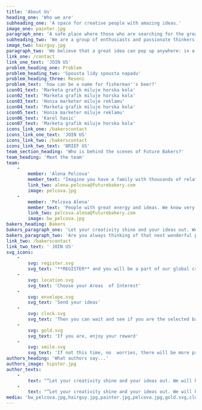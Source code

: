 ```yaml
---
title: 'About Us'
heading_one: 'Who we are'
subheading_one: 'A space for creative people with amazing ideas.'
image_one: painter.jpg
paragraph_one: 'A safe place where those who are searching for the great idea meet with the ones that have them. And where they have access not just to one amazing idea, but to several of them. A place, where the idea creators – who we call BAKERS get rewarded if their idea is selected by the client. We are a constantly growing group of bakers and creative thinkers. We believe it is important to provide a space for ideas and wonderful creations. We want to give everybody a chance to contribute. We believe the more idea makers we have, the more we can all move forward.'
subheading_two: 'We are a group of enthusiasts and passionate thinkers'
image_two: hairguy.jpg
paragraph_two: 'We believe that a great idea can pop up anywhere: in a bar, during a wonderfully peaceful weekend, while running, before going to bed, while chatting with your loved one, from a student, retiree or stay-at-home mom or dad.'
link_one: /contact
link_one_text: 'JOIN US'
problem_heading_one: Problem
problem_heading_two: 'Spousta lidy spousta napadu'
problem_heading_three: Reseni
problem_text: 'how can be a name for fisherman''s beer?'
icon01_text: 'Marketa grafik miluje horska kola'
icon02_text: 'Marketa grafik miluje horska kola'
icon03_text: 'Honza marketer miluje reklamu'
icon04_text: 'Marketa grafik miluje horska kola'
icon05_text: 'Honza marketer miluje reklamu'
icon06_text: 'Karel hasic'
icon07_text: 'Marketa grafik miluje horska kola'
icons_link_one: /bakerscontact
icons_link_one_text: 'JOIN US'
icons_link_two: /bakerscontact
icons_link_two_text: 'BRIEF US'
team_section_heading: 'Who is behind the scenes of Future Bakers?'
team_heading: 'Meet the team'
team:
    -
        member: 'Alena Pelcova'
        member_text: "Imagine you have a family with thousands of relatives. This is exactly the family Alena takes care of. Future Bakery family comprising of twenty five thousands people from the crowd. People with great energy and ideas.\r\nWe know very well that none of us is as smart as we all together. Also, that we are all creative. It’s enough to give impulse and it rolls off. This world is full of creativity, fresh and - for somebody - weird ideas and insights. Our work is to work well with this and give it all a life."
        link_two: alena.pelcova@futurebakery.com
        image: pelcova.jpg
    -
        member: 'Pelcova Alena'
        member_text: 'People with great energy and ideas. We know very well that none of us is as smart as we all together. Also, that we are all creative. It’s enough to give impulse and it rolls off. This world is full of creativity, fresh and - for somebody - weird ideas and insights. Our work is to work well with this and give it all a life. Imagine you have a family with thousands of relatives. This is exactly the family Alena takes care of. Future Bakery family comprising of twenty five thousands people from the crowd.'
        link_two: pelcova.alena@futurebakery.com
        image: bw_pelcova.jpg
bakers_heading: Bakers
bakers_paragraph_one: 'Let your creativity shine and your ideas out. We will have an abundance of great projects, that will inspire you. Help us solve them!! Have fun with it!'
bakers_paragraph_two: 'Are you always thinking of that next wonderful product or are you passionate about creativity, writing or digital design? Or you just love sharing your opinion.'
link_two: /bakerscontact
link_two_text: ' JOIN US'
svg_icons:
    -
        svg: register.svg
        svg_text: '**REGISTER** and you will be a part of our global creative family'
    -
        svg: location.svg
        svg_text: 'Choose your Areas  of Interest'
    -
        svg: envelope.svg
        svg_text: 'Send your ideas'
    -
        svg: clock.svg
        svg_text: 'Then you can wait and see if you are the selected baker'
    -
        svg: gold.svg
        svg_text: 'If you are, enjoy your reward'
    -
        svg: smile.svg
        svg_text: 'If not this time, no  worries, there will be more projects'
authors_heading: 'What authors say...'
authors_image: hipster.jpg
author_texts:
    -
        text: "”Let your creativity shine and your ideas out. We will have an abundance of great projects, that will inspire you. Help us solve them!! Have fun with it! Let your creativity shine and your ideas out. We will have an abundance of great projects, that will inspire you. Help us solve them!! Have fun with it! Let your creativity shine and your ideas out. We will have an abundance of great projects, that will inspire you. Help us solve them!! Have fun with it!Let your creativity shine and your ideas out. We will have an abundance of great projects, that will inspire you. Help us solve them!! Have fun with it! ”\_"
    -
        text: "”Let your creativity shine and your ideas out. We will have an abundance of great projects, that will inspire you. Help us solve them!! Have fun with it! Let your creativity shine and your ideas out. We will have an abundance of great projects, that will inspire you. Help us solve them!! Have fun with it! Let your creativity shine and your ideas out. We will have an abundance of great projects, that will inspire you. Help us solve them!! Have fun with it!Let your creativity shine and your ideas out. We will have an abundance of great projects, that will inspire you. Help us solve them!! Have fun with it! ”\_"
media: 'bw_pelcova.jpg,hairguy.jpg,painter.jpg,pelcova.jpg,gold.svg,clock.svg,envelope.svg,register.svg,location.svg,smile.svg,hipster.jpg,kid.jpg'
---
```


